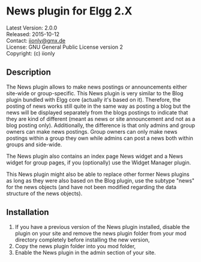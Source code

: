 News plugin for Elgg 2.X
========================

Latest Version: 2.0.0  
Released: 2015-10-12  
Contact: iionly@gmx.de  
License: GNU General Public License version 2  
Copyright: (c) iionly


Description
-----------

The News plugin allows to make news postings or announcements either site-wide or group-specific. This News plugin is very similar to the Blog plugin bundled with Elgg core (actually it's based on it). Therefore, the posting of news works still quite in the same way as posting a blog but the news will be displayed separately from the blogs postings to indicate that they are kind of different (meant as news or site announcement and not as a blog posting only). Additionally, the difference is that only admins and group owners can make news postings. Group owners can only make news postings within a group they own while admins can post a news both within groups and side-wide.

The News plugin also contains an index page News widget and a News widget for group pages, if you (optionally) use the Widget Manager plugin.

This News plugin might also be able to replace other former News plugins as long as they were also based on the Blog plugin, use the subtype "news" for the news objects (and have not been modified regarding the data structure of the news objects).


Installation
------------

1. If you have a previous version of the News plugin installed, disable the plugin on your site and remove the news plugin folder from your mod directory completely before installing the new version,
2. Copy the news plugin folder into you mod folder,
3. Enable the News plugin in the admin section of your site.
